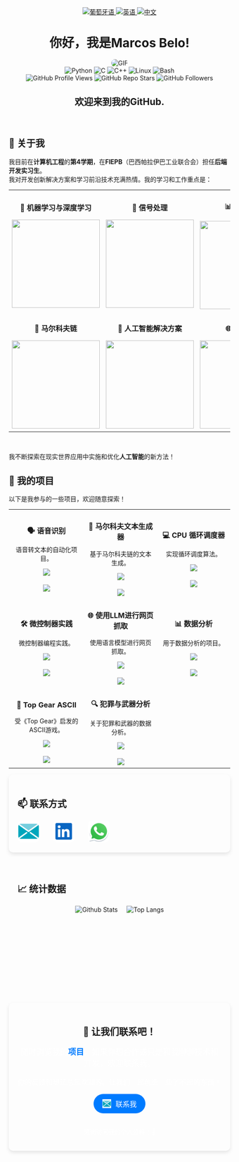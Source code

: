 <div align="center">
  <a href="https://github.com/marcovins/marcovins/blob/main/README-PT.md">
    <img src="https://www.svgrepo.com/show/405433/flag-for-flag-brazil.svg" alt="葡萄牙语" width="50" height="50">
  </a>
  <a href="https://github.com/marcovins/marcovins/blob/main/README.md">
    <img src="https://www.svgrepo.com/show/405645/flag-for-flag-united-states.svg" alt="英语" width="50" height="50">
  </a>
  <a href="https://github.com/marcovins/marcovins/blob/main/README-CH.md">
    <img src="https://www.svgrepo.com/show/405448/flag-for-flag-china.svg" alt="中文" width="50" height="50">
  </a>
</div>

<div align="center">
  <h1>你好，我是Marcos Belo!</h1>
  <img src="https://media2.giphy.com/media/v1.Y2lkPTc5MGI3NjExZWw4MWtsNnFxM2ZrM3RmY20wOGc5dzQ5ZGJoc3ExMGJkYWU4azM4dCZlcD12MV9pbnRlcm5hbF9naWZfYnlfaWQmY3Q9Zw/bJ4TVNYNUympPgcpem/giphy.gif" alt="GIF" style="border-radius: 20px;">
</div>

<div align="center">
  <img src="https://img.shields.io/badge/Python-3776AB?style=round-the-badge&logo=python&logoColor=white" alt="Python">
  <img src="https://img.shields.io/badge/C-00599C?style=round-the-badge&logo=c&logoColor=white" alt="C">
  <img src="https://img.shields.io/badge/C++-00599C?style=round-the-badge&logo=c%2B%2B&logoColor=white" alt="C++">
  <img src="https://img.shields.io/badge/Linux-FCC624?style=round-the-badge&logo=linux&logoColor=black" alt="Linux">
  <img src="https://img.shields.io/badge/Bash-4EAA25?style=round-the-badge&logo=gnu-bash&logoColor=white" alt="Bash">
</div>

<div align="center">
  <img src="https://komarev.com/ghpvc/?username=marcovins&color=blue&style=round-the-badge" alt="GitHub Profile Views">
  <img src="https://img.shields.io/github/stars/marcovins?style=round-the-badge" alt="GitHub Repo Stars">
  <img src="https://img.shields.io/github/followers/marcovins?style=round-the-badge" alt="GitHub Followers">
</div>

<div align="center">
  <h2>欢迎来到我的GitHub.</h2>
</div>

<br>

## 🚀 关于我

我目前在**计算机工程**的**第4学期**，在**FIEPB**（巴西帕拉伊巴工业联合会）担任**后端开发实习生**。  
我对开发创新解决方案和学习前沿技术充满热情。我的学习和工作重点是：

<table>
  <tr>
    <td align="center">
      <h3>🧠 机器学习与深度学习</h3>
      <img src="https://media3.giphy.com/media/v1.Y2lkPTc5MGI3NjExdHQ4ZGw1cjNvMTM0ajM4dm1ycHI2cGNnczB4MmQ5YjJqaXE5Z29hOCZlcD12MV9pbnRlcm5hbF9naWZfYnlfaWQmY3Q9Zw/bpmNf92LmkoMw/giphy.gif" width="200px" height="200px">
    </td>
    <td align="center">
      <h3>🔧 信号处理</h3>
      <img src="https://media4.giphy.com/media/v1.Y2lkPTc5MGI3NjExYWN0MTBwMmFpeGl2cjJmZ2VwZnQweDFleWtyNmkwOHVmeHRxNG4zdSZlcD12MV9pbnRlcm5hbF9naWZfYnlfaWQmY3Q9Zw/X0iqiPHFdrEctzDKMU/giphy.gif" width="200px" height="200px">
    </td>
    <td align="center">
      <h3>📊 数据处理</h3>
      <img src="https://media3.giphy.com/media/v1.Y2lkPTc5MGI3NjExdW5zcDUyNG1iZmU1d253aDJ2MDBiaDE5ODUya3E1NGh1ajRlNHprbSZlcD12MV9pbnRlcm5hbF9naWZfYnlfaWQmY3Q9Zw/dtB7kgF86VwZWY5Iee/giphy.gif" width="200px" height="200px">
    </td>
  </tr>
  <tr>
    <td align="center">
      <h3>🧩 马尔科夫链</h3>
      <img src="https://media1.tenor.com/m/mskx_ROTkMAAAAAd/markov-chain-markovchain.gif" width="200px" height="200px">
    </td>
    <td align="center">
      <h3>🤖 人工智能解决方案</h3>
      <img src="https://media1.giphy.com/media/v1.Y2lkPTc5MGI3NjExNmMzdXA5ZTk4YjM1Z3ZuZnhpMW5meTgyeDF2a3ZqbDllMWQyN2htZyZlcD12MV9pbnRlcm5hbF9naWZfYnlfaWQmY3Q9Zw/l0ExlTPcZqobpseyY/giphy.gif" width="200px" height="200px">
    </td>
    <td align="center">
      <h3>🌐 网络抓取</h3>
      <img src="https://media4.giphy.com/media/v1.Y2lkPTc5MGI3NjExd3V0NG82OWN5eGpxazVzbmQxMGU0aHpienRoOXl2YmF0enpyOXV4biZlcD12MV9pbnRlcm5hbF9naWZfYnlfaWQmY3Q9Zw/26tn33aiTi1jkl6H6/giphy.gif" width="200px" height="200px">
    </td>
  </tr>
</table>

<br>

我不断探索在现实世界应用中实施和优化**人工智能**的新方法！

## 🚀 我的项目

以下是我参与的一些项目，欢迎随意探索！

<div align="center">
  <table>
    <tr>
      <td align="center" width="250">
        <h3>🗣️ 语音识别</h3>
        <p>语音转文本的自动化项目。</p>
        <img src="https://img.shields.io/badge/python-3776AB?style=round-square&logo=python&logoColor=white">
        <br><br>
        <a href="https://github.com/marcovins/speech-recognition" target="_blank">
          <img src="https://img.shields.io/badge/GitHub-Project-blue?style=round-square">
        </a>
      </td>
      <td align="center" width="250">
        <h3>🔄 马尔科夫文本生成器</h3>
        <p>基于马尔科夫链的文本生成。</p>
        <img src="https://img.shields.io/badge/python-3776AB?style=round-square&logo=python&logoColor=white">
        <br><br>
        <a href="https://github.com/marcovins/markov-text-generator" target="_blank">
          <img src="https://img.shields.io/badge/GitHub-Project-blue?style=round-square">
        </a>
      </td>
      <td align="center" width="250">
        <h3>💻 CPU 循环调度器</h3>
        <p>实现循环调度算法。</p>
        <img src="https://img.shields.io/badge/c++-00599C?style=round-square&logo=cplusplus&logoColor=white">
        <br><br>
        <a href="https://github.com/marcovins/round-robin-cpu-scheduler" target="_blank">
          <img src="https://img.shields.io/badge/GitHub-Project-blue?style=round-square">
        </a>
      </td>
    </tr>
    <tr>
      <td align="center" width="250">
        <h3>🛠️ 微控制器实践</h3>
        <p>微控制器编程实践。</p>
        <img src="https://img.shields.io/badge/-00599C?style=round-square&logo=c&logoColor=white">
        <br><br>
        <a href="https://github.com/marcovins/praticas-microcontroladores" target="_blank">
          <img src="https://img.shields.io/badge/GitHub-Project-blue?style=round-square">
        </a>
      </td>
      <td align="center" width="250">
        <h3>🌐 使用LLM进行网页抓取</h3>
        <p>使用语言模型进行网页抓取。</p>
        <img src="https://img.shields.io/badge/python-3776AB?style=round-square&logo=python&logoColor=white">
        <br><br>
        <a href="https://github.com/marcovins/projeto-web-scraping-LLM" target="_blank">
          <img src="https://img.shields.io/badge/GitHub-Project-blue?style=round-square">
        </a>
      </td>
      <td align="center" width="250">
        <h3>📊 数据分析</h3>
        <p>用于数据分析的项目。</p>
        <img src="https://img.shields.io/badge/python-3776AB?style=round-square&logo=python&logoColor=white">
        <br><br>
        <a href="https://github.com/marcovins/data-analysis" target="_blank">
          <img src="https://img.shields.io/badge/GitHub-Project-blue?style=round-square">
        </a>
      </td>
    </tr>
    <tr>
      <td align="center" width="250">
        <h3>🚗 Top Gear ASCII</h3>
        <p>受《Top Gear》启发的ASCII游戏。</p>
        <img src="https://img.shields.io/badge/c++-00599C?style=round-square&logo=cplusplus&logoColor=white">
        <br><br>
        <a href="https://github.com/marcovins/top-gear-ascii" target="_blank">
          <img src="https://img.shields.io/badge/GitHub-Project-blue?style=round-square">
        </a>
      </td>
      <td align="center" width="250">
        <h3>🔍 犯罪与武器分析</h3>
        <p>关于犯罪和武器的数据分析。</p>
        <img src="https://img.shields.io/badge/python-3776AB?style=round-square&logo=python&logoColor=white">
        <br><br>
        <a href="https://github.com/marcovins/analise-armas-criminalidade-br" target="_blank">
          <img src="https://img.shields.io/badge/GitHub-Project-blue?style=round-square">
        </a>
      </td>
    </tr>
  </table>
</div>


<!-- 联系部分 -->
<div style="text-align: left; padding: 20px; border-radius: 10px; background-color:rgb(0, 0, 0, 0); box-shadow: 0 4px 8px rgba(0, 0, 0, 0.1);">
  <h2>📫 联系方式</h2>
  <div style="display: inline-flex; gap: 30px; justify-content: center; align-items: center;">
    <a href="mailto:marcosbelods@gmail.com" style="transition: transform 0.3s ease;">
      <img alt="E-mail" width="50" height="50" src="https://raw.githubusercontent.com/marcovins/marcovins/master/icons/email.svg" style="border-radius: 10px; transition: transform 0.3s ease;">
    </a>
    <a href="https://www.linkedin.com/in/marcos-belo-b78775271/" style="transition: transform 0.3s ease;">
      <img alt="LinkedIn" width="50" height="50" src="https://raw.githubusercontent.com/marcovins/marcovins/master/icons/linkedin.svg" style="border-radius: 10px; transition: transform 0.3s ease;">
    </a>
    <a href="https://api.whatsapp.com/send?phone=5583988152350" style="transition: transform 0.3s ease;">
      <img alt="WhatsApp" width="50" height="50" src="https://raw.githubusercontent.com/marcovins/marcovins/master/icons/whatsapp.svg" style="border-radius: 10px; transition: transform 0.3s ease;">
    </a>
  </div>
</div>

<br>

<!-- 统计部分 -->
<div style="text-align: left; padding: 20px; border-radius: 10px; background-color:rgb(0, 0, 0, 0); box-shadow: 0 4px 8px rgba(0, 0, 0, 0);">
  <h2>📈 统计数据</h2>
  <div style="display: flex; justify-content: center; gap: 20px;">
    <img src="https://github-readme-stats.vercel.app/api?username=marcovins&show_icons=true&theme=tokyonight&height=200" alt="Github Stats" style="height: 200px; width: auto;">
    <img src="https://github-readme-stats.vercel.app/api/top-langs/?username=marcovins&theme=tokyonight&layout=donut&height=200" alt="Top Langs" style="height: 200px; width: auto;">
  </div>
</div>

<div style="text-align: center; padding: 20px; border-radius: 10px; background-color: rgb(0, 0, 0, 0); box-shadow: 0 4px 8px rgba(0, 0, 0, 0.1);">
  <h2>🚀 让我们联系吧！</h2>
  <p style="font-size: 18px; color:rgb(255, 255, 255);">
    随时浏览我的<strong><a href="#-我的项目" style="color: #007BFF; text-decoration: none;">项目</a></strong>，如果你想合作或只是和我聊聊技术和开发，欢迎联系我。
  </p>
  <p style="font-size: 16px; color: rgb(255, 255, 255);">
    你的反馈和想法总是欢迎的。让我们一起创造一些了不起的东西！
  </p>
  <a href="mailto:marcosbelods@gmail.com" style="display: inline-flex; gap: 10px; align-items: center; padding: 10px 20px; border-radius: 30px; background-color: #007BFF; color: white; font-size: 16px; text-decoration: none; transition: transform 0.3s ease;">
    <img src="https://raw.githubusercontent.com/marcovins/marcovins/master/icons/email.svg" width="20" height="20" alt="E-mail"> 联系我
  </a>
  <br><br>
  <p style="font-size: 14px; color:rgb(255, 255, 255);">
    感谢访问我的个人资料！👋
  </p>
</div>
